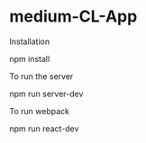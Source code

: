 # medium-CL-App

Installation 

npm install 

To run the server 

npm run server-dev 

To run webpack 

npm run react-dev